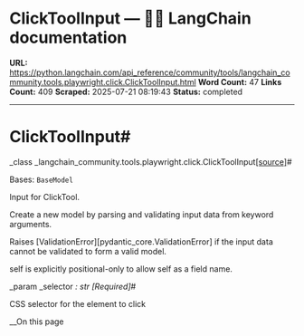 # ClickToolInput — 🦜🔗 LangChain  documentation

**URL:** https://python.langchain.com/api_reference/community/tools/langchain_community.tools.playwright.click.ClickToolInput.html
**Word Count:** 47
**Links Count:** 409
**Scraped:** 2025-07-21 08:19:43
**Status:** completed

---

# ClickToolInput\#

_class _langchain\_community.tools.playwright.click.ClickToolInput[\[source\]](https://python.langchain.com/api_reference/_modules/langchain_community/tools/playwright/click.html#ClickToolInput)\#     

Bases: `BaseModel`

Input for ClickTool.

Create a new model by parsing and validating input data from keyword arguments.

Raises \[ValidationError\]\[pydantic\_core.ValidationError\] if the input data cannot be validated to form a valid model.

self is explicitly positional-only to allow self as a field name.

_param _selector _: str_ _\[Required\]_\#     

CSS selector for the element to click

__On this page
